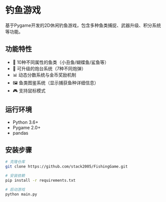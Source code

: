 # 钓鱼游戏

基于Pygame开发的2D休闲钓鱼游戏，包含多种鱼类捕捉、武器升级、积分系统等功能。

## 功能特性
- 🎣 10种不同属性的鱼类（小丑鱼/蝴蝶鱼/鲨鱼等）
- 🔫 可升级的炮台系统（7种不同炮弹）
- 📊 动态分数系统与金币奖励机制
- 🖼️ 鱼类图鉴系统（显示捕获鱼种详细信息）
- 🎮 支持鼠标模式


## 运行环境
- Python 3.6+
- Pygame 2.0+
- pandas

## 安装步骤
```bash
# 克隆仓库
git clone https://github.com/stack2005/FishingGame.git

# 安装依赖
pip install -r requirements.txt

# 启动游戏
python main.py
